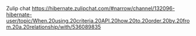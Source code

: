 Zulip chat https://hibernate.zulipchat.com/#narrow/channel/132096-hibernate-user/topic/When.20using.20criteria.20API.20how.20to.20order.20by.20from.20a.20relationship/with/536089835
